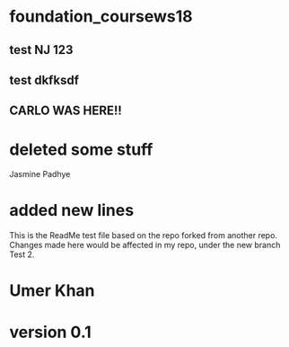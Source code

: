 # foundation_coursews18


##  test NJ 123
 

##  test dkfksdf
##  CARLO WAS HERE!!


# deleted some stuff

Jasmine Padhye


# added new lines

This is the ReadMe test file based on the repo forked from another repo.
Changes made here would be affected in my repo, under the new branch Test 2.

# Umer Khan

# version 0.1
